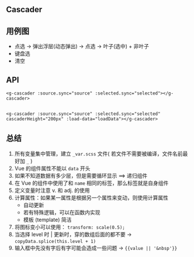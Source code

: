 ## Cascader

## 用例图
- 点选 -> 弹出浮层(动态弹出) -> 点选 -> 叶子(选中) + 非叶子
- 键盘选
- 清空

## API
```
<g-cascader :source.sync="source" :selected.sync="selected"></g-cascader>


<g-cascader :source.sync="source" :selected.sync="selected" cascaderHeight="200px" :load-data="loadData"></g-cascader>
```

## 总结
1. 所有变量集中管理，建立 ` _var.scss ` 文件( 若文件不需要被编译，文件名前最好加 ` _ ` )
2. Vue 的组件属性不能以 ` data ` 开头
3. 如果不知道数据有多少层，但是需要循环显示 ==> 递归组件
4. 在 Vue 的组件中使用了和 ` name ` 相同的标签，那么标签就是自身组件
5. 定义变量时注意 v. 和 adj. 的使用
6. 计算属性：如果某一属性是根据另一个属性来变动，则使用计算属性
    - 自动更新
    - 若有特殊逻辑，可以在函数内实现
    - 模板 (template) 简洁
7. 将图标变小可以使用： ` transform: scale(0.5); `
8. 当选择 level 时 | 更新时，穿的数组后面的都不要 -> ` copyData.splice(this.level + 1) `
9. 输入框中先没有字后有字可能会造成一些问题 -> ` {{value || '&nbsp'}} `
